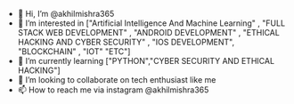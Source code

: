 - 👋 Hi, I’m @akhilmishra365
- 👀 I’m interested in ["Artificial Intelligence And Machine Learning" , "FULL STACK WEB DEVELOPMENT" , "ANDROID DEVELOPMENT" , "ETHICAL HACKING AND CYBER SECURITY" , "IOS DEVELOPMENT", "BLOCKCHAIN" , "IOT"
"ETC"]
- 🌱 I’m currently learning  ["PYTHON","CYBER SECURITY AND ETHICAL HACKING"] 
- 💞️ I’m looking to collaborate on tech enthusiast like me 
- 📫 How to reach me via instagram @akhilmishra365

<!---
akhilmishra365/akhilmishra365 is a ✨ special ✨ repository because its `README.md` (this file) appears on your GitHub profile.
You can click the Preview link to take a look at your changes.
--->
